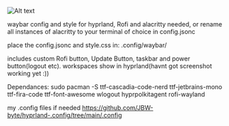 ![Alt text](https://github.com/JBW-byte/hyprland-waybar-config/blob/main/Screenshot_20250513_175015.png "Preview")

waybar config and style for hyprland, Rofi and alacritty needed, or rename all instances of alacritty to your terminal of choice in config.jsonc

place the config.jsonc and style.css in: .config/waybar/

includes custom Rofi button, Update Button, taskbar and power button(logout etc). workspaces show in hyprland(havnt got screenshot working yet :))



Dependances:
sudo pacman -S ttf-cascadia-code-nerd ttf-jetbrains-mono ttf-fira-code ttf-font-awesome wlogout hyprpolkitagent rofi-wayland

my .config files if needed https://github.com/JBW-byte/hyprland-.config/tree/main/.config
